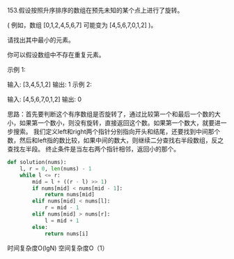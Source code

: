 153.假设按照升序排序的数组在预先未知的某个点上进行了旋转。

( 例如，数组 [0,1,2,4,5,6,7] 可能变为 [4,5,6,7,0,1,2] )。

请找出其中最小的元素。

你可以假设数组中不存在重复元素。

示例 1:

输入: [3,4,5,1,2]
输出: 1
示例 2:

输入: [4,5,6,7,0,1,2]
输出: 0

思路：首先要判断这个有序数组是否旋转了，通过比较第一个和最后一个数的大小，如果第一个数小，则没有旋转，直接返回这个数。如果第一个数大，就要进一步搜索。
我们定义left和right两个指针分别指向开头和结尾，还要找到中间那个数，然后和left指的数比较，如果中间的数大，则继续二分查找右半段数组，反之查找左半段。
终止条件是当左右两个指针相邻，返回小的那个。

```py
def solution(nums):
    l, r = 0, len(nums) - 1
    while l <= r:
        mid = l + ((r - l) >> 1)
        if nums[mid] < nums[mid - 1]:
            return nums[mid]
        elif nums[mid] < nums[l]:
            r = mid - 1
        elif nums[mid] > nums[r]:
            l = mid + 1
        else:
            return nums[i]
```
时间复杂度O(lgN)
空间复杂度O（1）
